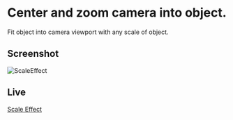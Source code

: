 # Center and zoom camera into object.

Fit object into camera viewport with any scale of object.

## Screenshot

![ScaleEffect](assets/fit-camera.png)

## Live

[Scale Effect](https://scale-effect.netlify.app/)
